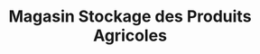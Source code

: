 ---
title: "Magasin Stockage des Produits Agricoles"
url: /nzerekore/magasin-stockage-des-produits-agricoles/
shop: ferme
---